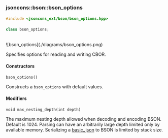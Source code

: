 ### jsoncons::bson::bson_options

```c++
#include <jsoncons_ext/bson/bson_options.hpp>

class bson_options;
```

<br>
![bson_options](./diagrams/bson_options.png)
<br>

Specifies options for reading and writing CBOR.

#### Constructors

    bson_options()
Constructs a `bson_options` with default values. 

#### Modifiers

    void max_nesting_depth(int depth)
The maximum nesting depth allowed when decoding and encoding BSON. 
Default is 1024. Parsing can have an arbitrarily large depth
limited only by available memory. Serializing a [basic_json](../basic_json.md) to
BSON is limited by stack size.

